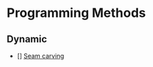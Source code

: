 # Programming Methods

## Dynamic

- [] [Seam carving](https://avikdas.com/2019/05/14/real-world-dynamic-programming-seam-carving.html)

